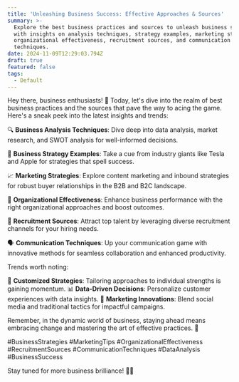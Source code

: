```yaml
---
title: 'Unleashing Business Success: Effective Approaches & Sources'
summary: >-
  Explore the best business practices and sources to unleash business success
  with insights on analysis techniques, strategy examples, marketing strategies,
  organizational effectiveness, recruitment sources, and communication
  techniques.
date: 2024-11-09T12:29:03.794Z
draft: true
featured: false
tags:
  - Default
---
```


Hey there, business enthusiasts! 🚀 Today, let's dive into the realm of best business practices and the sources that pave the way to acing the game. Here's a sneak peek into the latest insights and trends:

🔍 **Business Analysis Techniques**: Dive deep into data analysis, market research, and SWOT analysis for well-informed decisions.

🚀 **Business Strategy Examples**: Take a cue from industry giants like Tesla and Apple for strategies that spell success.

📈 **Marketing Strategies**: Explore content marketing and inbound strategies for robust buyer relationships in the B2B and B2C landscape.

🏢 **Organizational Effectiveness**: Enhance business performance with the right organizational approaches and boost outcomes.

💼 **Recruitment Sources**: Attract top talent by leveraging diverse recruitment channels for your hiring needs.

🗣 **Communication Techniques**: Up your communication game with innovative methods for seamless collaboration and enhanced productivity.

Trends worth noting:

🎯 **Customized Strategies**: Tailoring approaches to individual strengths is gaining momentum.
📊 **Data-Driven Decisions**: Personalize customer experiences with data insights.
🌟 **Marketing Innovations**: Blend social media and traditional tactics for impactful campaigns.

Remember, in the dynamic world of business, staying ahead means embracing change and mastering the art of effective practices. 🌟

\#BusinessStrategies #MarketingTips #OrganizationalEffectiveness #RecruitmentSources #CommunicationTechniques #DataAnalysis #BusinessSuccess

Stay tuned for more business brilliance! 💼✨
